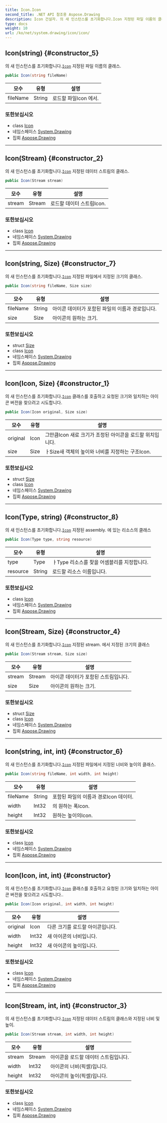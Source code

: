 ```yaml
---
title: Icon.Icon
second_title: .NET API 참조용 Aspose.Drawing
description: Icon 건설자. 의 새 인스턴스를 초기화합니다.Icon 지정된 파일 이름의 클래스.
type: docs
weight: 10
url: /ko/net/system.drawing/icon/icon/
---
```

## Icon(string) {#constructor_5}

의 새 인스턴스를 초기화합니다.[`Icon`](../) 지정된 파일 이름의 클래스.

```csharp
public Icon(string fileName)
```

| 모수 | 유형 | 설명 |
| --- | --- | --- |
| fileName | String | 로드할 파일Icon 에서. |

### 또한보십시오

* class [Icon](../)
* 네임스페이스 [System.Drawing](../../icon/)
* 집회 [Aspose.Drawing](../../../)

---

## Icon(Stream) {#constructor_2}

의 새 인스턴스를 초기화합니다.[`Icon`](../) 지정된 데이터 스트림의 클래스.

```csharp
public Icon(Stream stream)
```

| 모수 | 유형 | 설명 |
| --- | --- | --- |
| stream | Stream | 로드할 데이터 스트림Icon. |

### 또한보십시오

* class [Icon](../)
* 네임스페이스 [System.Drawing](../../icon/)
* 집회 [Aspose.Drawing](../../../)

---

## Icon(string, Size) {#constructor_7}

의 새 인스턴스를 초기화합니다.[`Icon`](../) 지정된 파일에서 지정된 크기의 클래스.

```csharp
public Icon(string fileName, Size size)
```

| 모수 | 유형 | 설명 |
| --- | --- | --- |
| fileName | String | 아이콘 데이터가 포함된 파일의 이름과 경로입니다. |
| size | Size | 아이콘의 원하는 크기. |

### 또한보십시오

* struct [Size](../../size/)
* class [Icon](../)
* 네임스페이스 [System.Drawing](../../icon/)
* 집회 [Aspose.Drawing](../../../)

---

## Icon(Icon, Size) {#constructor_1}

의 새 인스턴스를 초기화합니다.[`Icon`](../) 클래스를 호출하고 요청된 크기와 일치하는 아이콘 버전을 찾으려고 시도합니다.

```csharp
public Icon(Icon original, Size size)
```

| 모수 | 유형 | 설명 |
| --- | --- | --- |
| original | Icon | 그만큼Icon 새로 크기가 조정된 아이콘을 로드할 위치입니다. |
| size | Size | ㅏSize새 객체의 높이와 너비를 지정하는 구조Icon. |

### 또한보십시오

* struct [Size](../../size/)
* class [Icon](../)
* 네임스페이스 [System.Drawing](../../icon/)
* 집회 [Aspose.Drawing](../../../)

---

## Icon(Type, string) {#constructor_8}

의 새 인스턴스를 초기화합니다.[`Icon`](../) 지정된 assembly. 에 있는 리소스의 클래스

```csharp
public Icon(Type type, string resource)
```

| 모수 | 유형 | 설명 |
| --- | --- | --- |
| type | Type | ㅏType 리소스를 찾을 어셈블리를 지정합니다. |
| resource | String | 로드할 리소스 이름입니다. |

### 또한보십시오

* class [Icon](../)
* 네임스페이스 [System.Drawing](../../icon/)
* 집회 [Aspose.Drawing](../../../)

---

## Icon(Stream, Size) {#constructor_4}

의 새 인스턴스를 초기화합니다.[`Icon`](../) 지정된 stream. 에서 지정된 크기의 클래스

```csharp
public Icon(Stream stream, Size size)
```

| 모수 | 유형 | 설명 |
| --- | --- | --- |
| stream | Stream | 아이콘 데이터가 포함된 스트림입니다. |
| size | Size | 아이콘의 원하는 크기. |

### 또한보십시오

* struct [Size](../../size/)
* class [Icon](../)
* 네임스페이스 [System.Drawing](../../icon/)
* 집회 [Aspose.Drawing](../../../)

---

## Icon(string, int, int) {#constructor_6}

의 새 인스턴스를 초기화합니다.[`Icon`](../) 지정된 파일에서 지정된 너비와 높이의 클래스.

```csharp
public Icon(string fileName, int width, int height)
```

| 모수 | 유형 | 설명 |
| --- | --- | --- |
| fileName | String | 포함된 파일의 이름과 경로Icon 데이터. |
| width | Int32 | 의 원하는 폭Icon. |
| height | Int32 | 원하는 높이의Icon. |

### 또한보십시오

* class [Icon](../)
* 네임스페이스 [System.Drawing](../../icon/)
* 집회 [Aspose.Drawing](../../../)

---

## Icon(Icon, int, int) {#constructor}

의 새 인스턴스를 초기화합니다.[`Icon`](../) 클래스를 호출하고 요청된 크기와 일치하는 아이콘 버전을 찾으려고 시도합니다..

```csharp
public Icon(Icon original, int width, int height)
```

| 모수 | 유형 | 설명 |
| --- | --- | --- |
| original | Icon | 다른 크기를 로드할 아이콘입니다. |
| width | Int32 | 새 아이콘의 너비입니다. |
| height | Int32 | 새 아이콘의 높이입니다. |

### 또한보십시오

* class [Icon](../)
* 네임스페이스 [System.Drawing](../../icon/)
* 집회 [Aspose.Drawing](../../../)

---

## Icon(Stream, int, int) {#constructor_3}

의 새 인스턴스를 초기화합니다.[`Icon`](../) 지정된 데이터 스트림의 클래스와 지정된 너비 및 높이.

```csharp
public Icon(Stream stream, int width, int height)
```

| 모수 | 유형 | 설명 |
| --- | --- | --- |
| stream | Stream | 아이콘을 로드할 데이터 스트림입니다. |
| width | Int32 | 아이콘의 너비(픽셀)입니다. |
| height | Int32 | 아이콘의 높이(픽셀)입니다. |

### 또한보십시오

* class [Icon](../)
* 네임스페이스 [System.Drawing](../../icon/)
* 집회 [Aspose.Drawing](../../../)


